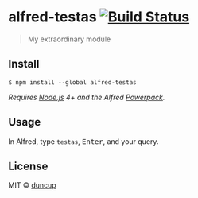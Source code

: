 # alfred-testas [![Build Status](https://travis-ci.org/duncup/alfred-testas.svg?branch=master)](https://travis-ci.org/duncup/alfred-testas)

> My extraordinary module


## Install

```
$ npm install --global alfred-testas
```

*Requires [Node.js](https://nodejs.org) 4+ and the Alfred [Powerpack](https://www.alfredapp.com/powerpack/).*


## Usage

In Alfred, type `testas`, <kbd>Enter</kbd>, and your query.


## License

MIT © [duncup](http://github.com/duncup)
